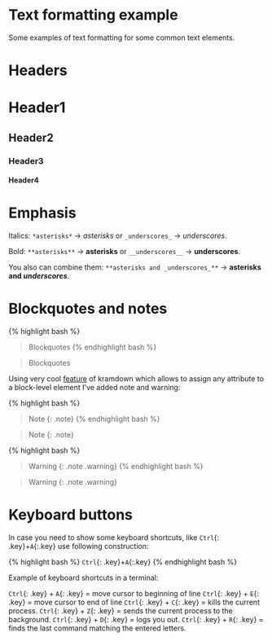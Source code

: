 <!---
layout: post
title: "Text formatting"
date: 2016-11-02 16:25:06
tags: jekyll
description: Text formatting examples.
--->

# Text formatting example

Some examples of text formatting for some common text elements.

# Headers

# Header1

## Header2

### Header3

#### Header4

# Emphasis

Italics: `*asterisks*` -> *asterisks* or `_underscores_` -> _underscores_.

Bold: `**asterisks**` -> **asterisks** or `__underscores__` -> __underscores__.

You also can combine them: `**asterisks and _underscores_**` -> **asterisks and _underscores_**.

# Blockquotes and notes

{% highlight bash %}
>Blockquotes
{% endhighlight bash %}

>Blockquotes

Using very cool [feature](http://kramdown.gettalong.org/quickref.html#block-attributes) of kramdown which allows to assign any attribute to a block-level element I've added note and warning:

{% highlight bash %}
>Note 
{: .note}
{% endhighlight bash %}

>Note 
{: .note}

{% highlight bash %}
>Warning 
{: .note .warning}
{% endhighlight bash %}

>Warning 
{: .note .warning}

# Keyboard buttons

In case you need to show some keyboard shortcuts, like `Ctrl`{: .key}+`A`{:.key} use following construction:

{% highlight bash %}
`Ctrl`{: .key}+`A`{:.key}
{% endhighlight bash %}

Example of keyboard shortcuts in a terminal:

`Ctrl`{: .key} + `A`{: .key} = move cursor to beginning of line
`Ctrl`{: .key} + `E`{: .key} = move cursor to end of line
`Ctrl`{: .key} + `C`{: .key} = kills the current process.
`Ctrl`{: .key} + `Z`{: .key} = sends the current process to the background.
`Ctrl`{: .key} + `D`{: .key} = logs you out.
`Ctrl`{: .key} + `R`{: .key} = finds the last command matching the entered letters.